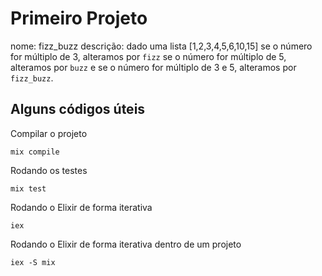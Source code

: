 # Primeiro Projeto 
nome: fizz_buzz
descrição: dado uma lista \[1,2,3,4,5,6,10,15\] se o número for múltiplo de 3, alteramos por `fizz` se o número for múltiplo de 5, alteramos por `buzz` e se o número for múltiplo de 3 e 5, alteramos por `fizz_buzz`.

## Alguns códigos úteis
Compilar o projeto
```shell
mix compile
```

Rodando os testes
```shell
mix test
```

Rodando o Elixir de forma iterativa
```shell
iex
```

Rodando o Elixir de forma iterativa dentro de um projeto
```shell
iex -S mix
```